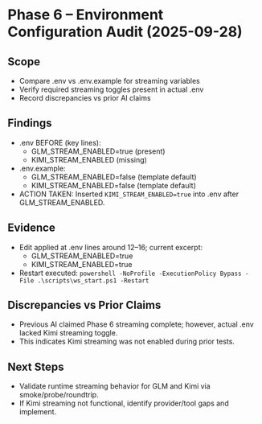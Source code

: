 # Phase 6 – Environment Configuration Audit (2025-09-28)

## Scope
- Compare .env vs .env.example for streaming variables
- Verify required streaming toggles present in actual .env
- Record discrepancies vs prior AI claims

## Findings
- .env BEFORE (key lines):
  - GLM_STREAM_ENABLED=true (present)
  - KIMI_STREAM_ENABLED (missing)
- .env.example:
  - GLM_STREAM_ENABLED=false (template default)
  - KIMI_STREAM_ENABLED=false (template default)
- ACTION TAKEN: Inserted `KIMI_STREAM_ENABLED=true` into .env after GLM_STREAM_ENABLED.

## Evidence
- Edit applied at .env lines around 12–16; current excerpt:
  - GLM_STREAM_ENABLED=true
  - KIMI_STREAM_ENABLED=true
- Restart executed: `powershell -NoProfile -ExecutionPolicy Bypass -File .\scripts\ws_start.ps1 -Restart`

## Discrepancies vs Prior Claims
- Previous AI claimed Phase 6 streaming complete; however, actual .env lacked Kimi streaming toggle.
- This indicates Kimi streaming was not enabled during prior tests.

## Next Steps
- Validate runtime streaming behavior for GLM and Kimi via smoke/probe/roundtrip.
- If Kimi streaming not functional, identify provider/tool gaps and implement.

